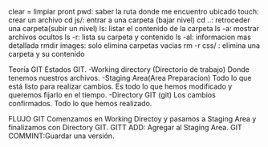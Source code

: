 clear = limpiar pront
pwd: saber la ruta donde me encuentro ubicado
touch: crear un archivo 
cd js/: entrar a una carpeta (bajar nivel)
cd ..: retroceder una carpeta(subir un nivel)
ls: listar el contenido de la carpeta
ls -a: mostrar archivos ocultos
ls -r: lista su carpeta y contenido
ls -al: informacion mas detallada
rmdir images: solo elimina carpetas vacias
rm -r css/ : elimina una carpeta y su contenido

Teoría GIT
Estados GIT.
-Working directory (Directorio de trabajo)
Donde tenemos nuestros archivos.
-Staging Area(Area Preparacion)
Todo lo que está listo para realizar cambios.
Es todo lo que hemos modificado y queremos fijarlo en el tiempo.
-Directory GIT (git)
Los cambios confirmados.
Todo lo que hemos realizado.

FLUJO GIT
Comenzamos en Working Directoy y pasamos a Staging Area y finalizamos con Directory GIT.
GITT ADD: Agregar al Staging Area.
GIT COMMINT:Guardar una versión.


